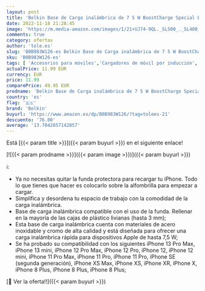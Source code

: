 ```yaml
---
layout: post
title: 'Belkin Base de Carga inalámbrica de 7 5 W BoostCharge Special Edition  Cargador inalámbrico portátil con Adaptador CA Incluido  con certificación Qi para iPhone  AirPods y Otros  Blanco'
date: 2022-11-18 21:28:45
image: 'https://m.media-amazon.com/images/I/21+UJ74-9QL._SL500_._SL400_.jpg'
comments: true
category: ofertas
author: 'tole.es'
slug: 'B0B983W126-es Belkin Base de Carga inalámbrica de 7 5 W BoostCharge...'
sku: 'B0B983W126-es'
tags: [ 'Accesorios para móviles','Cargadores de móvil por inducción','Cargadores para móviles','Comunicación móvil y accesorios','Electrónica','belkin','iphone','🇪🇸', ]
actualPrice: 11.99 EUR
currency: EUR
price: 11.99
comparePrice: 49.95 EUR
prodname: 'Belkin Base de Carga inalámbrica de 7 5 W BoostCharge Special Edition  Cargador inalámbrico portátil con Adaptador CA Incluido  con certificación Qi para iPhone  AirPods y Otros  Blanco'
country: 'es'
flag: '🇪🇸'
brand: 'Belkin'
buyurl: 'https://www.amazon.es/dp/B0B983W126/?tag=tolees-21'
descuento: '76.00'
average: '13.7042857142857'
---
```


Está [{{< param title >}}]({{< param buyurl >}}) en el siguiente enlace!

[![{{< param prodname >}}]({{< param image >}})]({{< param buyurl >}})

ℹ️:

- Ya no necesitas quitar la funda protectora para recargar tu iPhone. Todo lo que tienes que hacer es colocarlo sobre la alfombrilla para empezar a cargar.
- Simplifica y desordena tu espacio de trabajo con la comodidad de la carga inalámbrica.
- Base de carga inalámbrica compatible con el uso de la funda. Rellenar en la mayoría de las cajas de plástico livianas (hasta 3 mm);
- Esta base de carga inalámbrica cuenta con materiales de acero inoxidable y cromo de alta calidad y está diseñada para ofrecer una carga inalámbrica rápida para dispositivos Apple de hasta 7,5 W;
- Se ha probado su compatibilidad con los siguientes iPhone 13 Pro Max, iPhone 13 mini, iPhone 12 Pro Max, iPhone 12 Pro, iPhone 12, iPhone 12 mini, iPhone 11 Pro Max, iPhone 11 Pro, iPhone 11 Pro, iPhone SE (segunda generación), iPhone XS Max, iPhone XS, iPhone XR, iPhone X, iPhone 8 Plus, iPhone 8 Plus, iPhone 8 Plus;

[🛒 Ver la oferta!!]({{< param buyurl >}})
